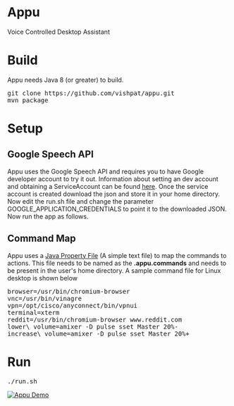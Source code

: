 # Appu
Voice Controlled Desktop Assistant

# Build
Appu needs Java 8 (or greater) to build.

<pre>
git clone https://github.com/vishpat/appu.git
mvn package
</pre>

# Setup

## Google Speech API
Appu uses the Google Speech API and requires you to have Google developer account to try it out. Information about setting an dev account and obtaining a ServiceAccount can be found [here](https://developers.google.com/identity/protocols/application-default-credentials). Once the service account is created download the json and store it in your home directory. Now edit the run.sh file and change the parameter GOOGLE_APPLICATION_CREDENTIALS to point it to the downloaded JSON. Now run the app as follows. 

## Command Map

Appu uses a [Java Property File](https://docs.oracle.com/cd/E23095_01/Platform.93/ATGProgGuide/html/s0204propertiesfileformat01.html) (A simple text file) to map the commands to actions. This file needs to be named as the **.appu.commands** and needs to be present in the user's home directory. A sample command file for Linux desktop is shown below

<pre>
browser=/usr/bin/chromium-browser
vnc=/usr/bin/vinagre
vpn=/opt/cisco/anyconnect/bin/vpnui
terminal=xterm
reddit=/usr/bin/chromium-browser www.reddit.com
lower\ volume=amixer -D pulse sset Master 20%-
increase\ volume=amixer -D pulse sset Master 20%+
</pre> 

# Run

<pre>
./run.sh
</pre>

[![Appu Demo](https://img.youtube.com/vi/oGcCJPRvRGs/0.jpg)](https://www.youtube.com/watch?v=oGcCJPRvRGs)
